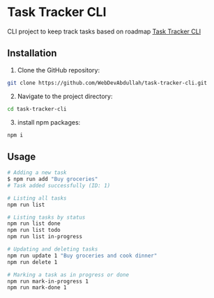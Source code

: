 # Task Tracker CLI

CLI project to keep track tasks based on roadmap [Task Tracker CLI](https://roadmap.sh/projects/expense-tracker)

## Installation

1. Clone the GitHub repository:

```bash
git clone https://github.com/WebDevAbdullah/task-tracker-cli.git
```

2. Navigate to the project directory:

```bash
cd task-tracker-cli
```

3. install npm packages:

```bash
npm i
```

## Usage

```bash
# Adding a new task
$ npm run add "Buy groceries"
# Task added successfully (ID: 1)

# Listing all tasks
npm run list

# Listing tasks by status
npm run list done
npm run list todo
npm run list in-progress

# Updating and deleting tasks
npm run update 1 "Buy groceries and cook dinner"
npm run delete 1

# Marking a task as in progress or done
npm run mark-in-progress 1
npm run mark-done 1
```
